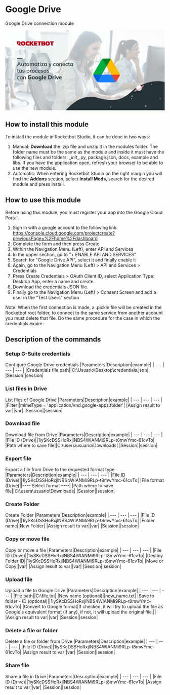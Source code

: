 



# Google Drive
  
Google Drive connection module  
  
![banner](imgs/Banner_gdrive.png)
## How to install this module
  
To install the module in Rocketbot Studio, it can be done in two ways:
1. Manual: __Download__ the .zip file and unzip it in the modules folder. The folder name must be the same as the module and inside it must have the following files and folders: \__init__.py, package.json, docs, example and libs. If you have the application open, refresh your browser to be able to use the new module.
2. Automatic: When entering Rocketbot Studio on the right margin you will find the **Addons** section, select **Install Mods**, search for the desired module and press install.  



## How to use this module

Before using this module, you must register your app into the Google Cloud Portal.

1. Sign in with a google account to the following link: https://console.cloud.google.com/projectcreate?previousPage=%2Fhome%2Fdashboard
2. Complete the form and then press Create
3. Within the Navigation Menu (Left), enter API and Services
4. In the upper section, go to "+ ENABLE API AND SERVICES"
5. Search for "Google Drive API", select it and finally enable it
6. Again, go to the Navigation Menu (Left) > API and Services > Credentials
7. Press Create Credentials > OAuth Client ID, select Application Type: Desktop App, enter a name and create.
8. Download the credentials JSON file.
9. Finally go to the Navigation Menu (Left) > Consent Screen and add a user in the "Test Users" section

Note: When the first connection is made, a .pickle file will be created in the Rocketbot root folder, to connect to the same service from another account you must delete that file. Do the same procedure for the case in which the credentials expire.


## Description of the commands

### Setup G-Suite credentials
  
Configure Google Drive credentials
|Parameters|Description|example|
| --- | --- | --- |
|Credentials file path||C:\Usuario\Desktop\credentials.json|
|Session||session|

### List files in Drive
  
List files of Google Drive
|Parameters|Description|example|
| --- | --- | --- |
|Filter||mimeType = 'application/vnd.google-apps.folder'|
|Assign result to var||var|
|Session||session|

### Download file
  
Download file from Drive
|Parameters|Description|example|
| --- | --- | --- |
|File ID (Drive)||1iySKcDSSHoRxjlNBS4WIANMi9RLp-t8mwYmc-61cvTo|
|Path where to save file||C:\users\usuario\Downloads|
|Session||session|

### Export file
  
Export a file from Drive to the requested format type
|Parameters|Description|example|
| --- | --- | --- |
|File ID (Drive)||1iySKcDSSHoRxjlNBS4WIANMi9RLp-t8mwYmc-61cvTo|
|File format (Drive)||---- Select format ----|
|Path where to save file||C:\users\usuario\Downloads|
|Session||session|

### Create Folder
  
Create Folder
|Parameters|Description|example|
| --- | --- | --- |
|File ID (Drive)||1iySKcDSSHoRxjlNBS4WIANMi9RLp-t8mwYmc-61cvTo|
|Folder name||New Folder|
|Assign result to var||var|
|Session||session|

### Copy or move file
  
Copy or move a file
|Parameters|Description|example|
| --- | --- | --- |
|File ID (Drive)||1iySKcDSSHoRxjlNBS4WIANMi9RLp-t8mwYmc-61cvTo|
|Destiny Folder ID||1iySKcDSSHoRxjlNBS4WIANMi9RLp-t8mwYmc-61cvTo|
|Move or Copy||var|
|Assign result to var||var|
|Session||session|

### Upload file
  
Upload a file to Google Drive
|Parameters|Description|example|
| --- | --- | --- |
|File path||C:\file.txt|
|New name (optional)||new_name.txt|
|Save to folder - ID (optional)||1iySKcDSSHoRxjlNBS4WIANMi9RLp-t8mwYmc-61cvTo|
|Convert to Google format|If checked, it will try to upload the file as Google's equivalent format (if any), if not, it will upload the original file.||
|Assign result to var||var|
|Session||session|

### Delete a file or folder
  
Delete a file or folder from Drive
|Parameters|Description|example|
| --- | --- | --- |
|File ID (Drive)||1iySKcDSSHoRxjlNBS4WIANMi9RLp-t8mwYmc-61cvTo|
|Assign result to var||var|
|Session||session|

### Share file
  
Share a file in Drive
|Parameters|Description|example|
| --- | --- | --- |
|File ID (Drive)||1iySKcDSSHoRxjlNBS4WIANMi9RLp-t8mwYmc-61cvTo|
|Assign result to var||var|
|Session||session|
